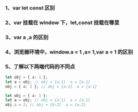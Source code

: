 ### 1、var let const 区别

### 2、var 挂载在 window 下，let,const 挂载在哪里

### 3、var a ,a 的区别

### 4、浏览器环境中，window.a = 1 ,a= 1,var a = 1 的区别

### 5、了解以下两端代码的不同点

```javascript
let obj = { a: 1 };
let a = obj; // obj = {a:1}  a = {a:1}
obj = { a: 2 }; // obj = {a:2}  a = {a:1}

let obj = { a: 1 };
let a = obj; // obj = {a:1}  a = {a:1}
obj.a = 2; // obj = {b:2}  a = {a:2}
```
